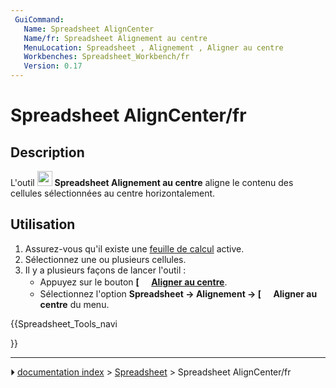 ```yaml
---
 GuiCommand:
   Name: Spreadsheet AlignCenter
   Name/fr: Spreadsheet Alignement au centre
   MenuLocation: Spreadsheet , Alignement , Aligner au centre
   Workbenches: Spreadsheet_Workbench/fr
   Version: 0.17
---
```


# Spreadsheet AlignCenter/fr

## Description

L\'outil <img alt="" src=images/Spreadsheet_AlignCenter.svg  style="width:24px;"> **Spreadsheet Alignement au centre** aligne le contenu des cellules sélectionnées au centre horizontalement.



## Utilisation

1.  Assurez-vous qu\'il existe une [feuille de calcul](Spreadsheet_CreateSheet/fr.md) active.
2.  Sélectionnez une ou plusieurs cellules.
3.  Il y a plusieurs façons de lancer l\'outil :
    -   Appuyez sur le bouton **[<img src=images/Spreadsheet_AlignCenter.svg style="width:16px"> [Aligner au centre](Spreadsheet_AlignCenter/fr.md)**.
    -   Sélectionnez l\'option **Spreadsheet → Alignement → [<img src=images/Spreadsheet_AlignCenter.svg style="width:16px"> Aligner au centre** du menu.





{{Spreadsheet_Tools_navi

}}



---
⏵ [documentation index](../README.md) > [Spreadsheet](Spreadsheet_Workbench.md) > Spreadsheet AlignCenter/fr
